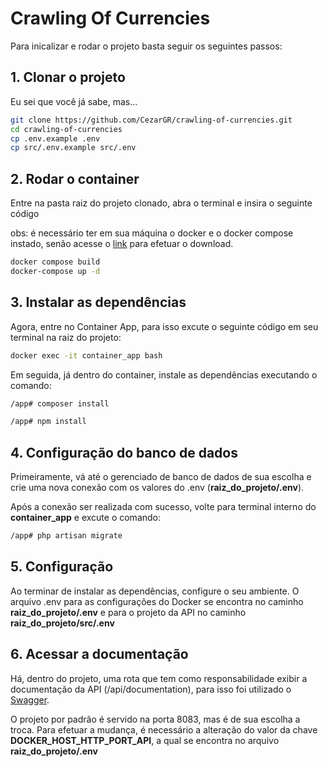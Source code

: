 # Crawling Of Currencies

Para inicalizar e rodar o projeto basta seguir os seguintes passos:

## 1. Clonar o projeto

Eu sei que você já sabe, mas...

```bash
git clone https://github.com/CezarGR/crawling-of-currencies.git
cd crawling-of-currencies
cp .env.example .env
cp src/.env.example src/.env
```

## 2. Rodar o container

Entre na pasta raiz do projeto clonado, abra o terminal e insira o seguinte código

obs: é necessário ter em sua máquina o docker e o docker compose instado, senão acesse o [link](https://docs.docker.com/compose/install/) para efetuar o download.

```bash
docker compose build
docker-compose up -d
```

## 3. Instalar as dependências

Agora, entre no Container App, para isso excute o seguinte código em seu terminal na raiz do projeto:

```bash
docker exec -it container_app bash
```

Em seguida, já dentro do container, instale as dependências executando o comando:

```bash
/app# composer install
```
```bash
/app# npm install
```

## 4. Configuração do banco de dados

Primeiramente, vá até o gerenciado de banco de dados de sua escolha e crie uma nova conexão com os valores do .env (**raiz_do_projeto/.env**).

Após a conexão ser realizada com sucesso, volte para terminal interno do **container_app** e excute o comando:

```bash
/app# php artisan migrate
```

## 5. Configuração

Ao terminar de instalar as dependências, configure o seu ambiente. O arquivo .env para as configurações do Docker se encontra no caminho **raiz_do_projeto/.env** e para o projeto da API no caminho **raiz_do_projeto/src/.env**

## 6. Acessar a documentação

Há, dentro do projeto, uma rota que tem como responsabilidade exibir a documentação da API (/api/documentation), para isso foi utilizado o [Swagger](https://swagger.io/).

O projeto por padrão é servido na porta 8083, mas é de sua escolha a troca. Para efetuar a mudança, é necessário a alteração do valor da chave **DOCKER_HOST_HTTP_PORT_API**, a qual se encontra no arquivo **raiz_do_projeto/.env**

##
